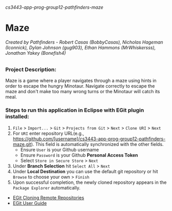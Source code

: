 ###### cs3443-app-prog-group12-pathfinders-maze
# Maze 
###### Created by Pathfinders - Robert Casas *(BobbyCasas)*, Nicholas Hageman *(Iconnick)*, Dylan Johnson *(gug903)*, Ethan Hammons *(MrWhiskersss)*, Jonathan Yakey *(Bonefish4)*
### Project Description:
Maze is a game where a player navigates through a maze using hints in order to escape the hungry Minotaur. Navigate correctly to escape the maze and don't make too many wrong turns or the Minotaur will catch its meal.
### Steps to run this application in Eclipse with EGit plugin installed:
1. `File` > `Import...` > `Git` > `Projects from Git` > `Next` > `Clone URI` > `Next`
2. For `URI` enter repository URL(e.g., https://github.com/[username]/cs3443-app-prog-group12-pathfinders-maze.git). This field is automatically synchronized with the other fields. 
   - Ensure `User` is your Github username
   - Ensure `Password` is your Github **Personal Access Token**
   - Select `Store in Secure Store` > `Next`
4. Under **Branch Selection** hit `Select All` > `Next`
5. Under **Local Destination** you can use the default git repository or hit `Browse` to choose your own > `Finish`
6. Upon successful completion, the newly cloned repository appears in the `Package Explorer` automatically.
- [EGit Cloning Remote Repositories](https://wiki.eclipse.org/EGit/User_Guide#Cloning_Remote_Repositories)
- [EGit User Guide](https://wiki.eclipse.org/EGit/User_Guide#Basic_Tutorial:_Adding_a_project_to_version_control)
